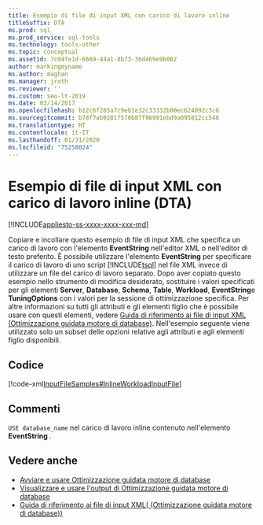 ```yaml
---
title: Esempio di file di input XML con carico di lavoro inline
titleSuffix: DTA
ms.prod: sql
ms.prod_service: sql-tools
ms.technology: tools-other
ms.topic: conceptual
ms.assetid: 7c04fe1d-6669-44a1-8b73-36d469e9b002
author: markingmyname
ms.author: maghan
ms.manager: jroth
ms.reviewer: ''
ms.custom: seo-lt-2019
ms.date: 03/14/2017
ms.openlocfilehash: b12c6f285a7c9eb1e32c33332b00ec624092c3c6
ms.sourcegitcommit: b78f7ab9281f570b87f96991ebd9a095812cc546
ms.translationtype: HT
ms.contentlocale: it-IT
ms.lasthandoff: 01/31/2020
ms.locfileid: "75258024"
---
```

# <a name="xml-input-file-sample-with-inline-workload-dta"></a>Esempio di file di input XML con carico di lavoro inline (DTA)

[!INCLUDE[appliesto-ss-xxxx-xxxx-xxx-md](../../includes/appliesto-ss-xxxx-xxxx-xxx-md.md)]

Copiare e incollare questo esempio di file di input XML che specifica un carico di lavoro con l'elemento **EventString** nell'editor XML o nell'editor di testo preferito. È possibile utilizzare l'elemento **EventString** per specificare il carico di lavoro di uno script [!INCLUDE[tsql](../../includes/tsql-md.md)] nel file XML invece di utilizzare un file del carico di lavoro separato. Dopo aver copiato questo esempio nello strumento di modifica desiderato, sostituire i valori specificati per gli elementi **Server**, **Database**, **Schema**, **Table**, **Workload**, **EventString**e **TuningOptions** con i valori per la sessione di ottimizzazione specifica. Per altre informazioni su tutti gli attributi e gli elementi figlio che è possibile usare con questi elementi, vedere [Guida di riferimento ai file di input XML &#40;Ottimizzazione guidata motore di database&#41;](../../tools/dta/xml-input-file-reference-database-engine-tuning-advisor.md). Nell'esempio seguente viene utilizzato solo un subset delle opzioni relative agli attributi e agli elementi figlio disponibili.

## <a name="code"></a>Codice

[!code-xml[InputFileSamples#InlineWorkloadInputFile](../../tools/dta/codesnippet/xml/xml-input-file-sample-wi_1.xml)]

## <a name="comments"></a>Commenti

`USE database_name` nel carico di lavoro inline contenuto nell'elemento **EventString** .

## <a name="see-also"></a>Vedere anche

- [Avviare e usare Ottimizzazione guidata motore di database](../../relational-databases/performance/start-and-use-the-database-engine-tuning-advisor.md)
- [Visualizzare e usare l'output di Ottimizzazione guidata motore di database](../../relational-databases/performance/view-and-work-with-the-output-from-the-database-engine-tuning-advisor.md)
- [Guida di riferimento ai file di input XML&#40; (Ottimizzazione guidata motore di database)&#41;](../../tools/dta/xml-input-file-reference-database-engine-tuning-advisor.md)